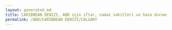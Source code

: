 ```yaml
---
layout: generated_md
title: CARIBBEAN DENIZI, ABD için iftar, namaz vakitleri ve hava durumu - ilçe/eyalet seç
permalink: /ABD/CARIBBEAN DENIZI/CALGARY
---
```


<script type="text/javascript">
  var country = ABD;
  var city = CARIBBEAN DENIZI;
  var state = CALGARY;
  var lat = 72;
  var lon = 21;
</script>
